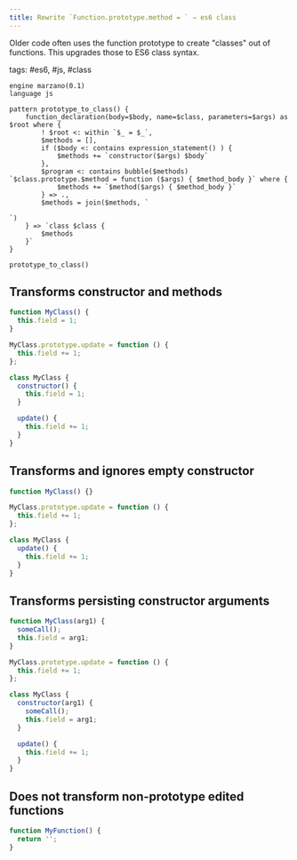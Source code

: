```yaml
---
title: Rewrite `Function.prototype.method = ` ⇒ es6 class
---
```


Older code often uses the function prototype to create "classes" out of functions. This upgrades those to ES6 class syntax.

tags: #es6, #js, #class

```grit
engine marzano(0.1)
language js

pattern prototype_to_class() {
    function_declaration(body=$body, name=$class, parameters=$args) as $root where {
        ! $root <: within `$_ = $_`,
        $methods = [],
        if ($body <: contains expression_statement() ) {
            $methods += `constructor($args) $body`
        },
        $program <: contains bubble($methods) `$class.prototype.$method = function ($args) { $method_body }` where {
            $methods += `$method($args) { $method_body }`
        } => .,
        $methods = join($methods, `

`)
    } => `class $class {
        $methods
    }`
}

prototype_to_class()
```

## Transforms constructor and methods

```javascript
function MyClass() {
  this.field = 1;
}

MyClass.prototype.update = function () {
  this.field += 1;
};
```

```javascript
class MyClass {
  constructor() {
    this.field = 1;
  }

  update() {
    this.field += 1;
  }
}
```

## Transforms and ignores empty constructor

```javascript
function MyClass() {}

MyClass.prototype.update = function () {
  this.field += 1;
};
```

```javascript
class MyClass {
  update() {
    this.field += 1;
  }
}
```

## Transforms persisting constructor arguments

```javascript
function MyClass(arg1) {
  someCall();
  this.field = arg1;
}

MyClass.prototype.update = function () {
  this.field += 1;
};
```

```javascript
class MyClass {
  constructor(arg1) {
    someCall();
    this.field = arg1;
  }

  update() {
    this.field += 1;
  }
}
```

## Does not transform non-prototype edited functions

```javascript
function MyFunction() {
  return '';
}
```
